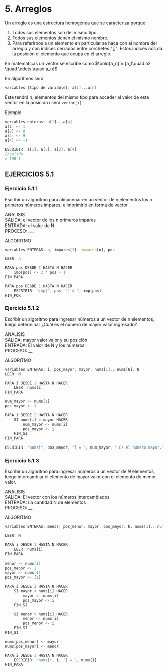 # 5. Arreglos

Un arreglo es una estructura homogénea
que se caracteriza porque

1. Todos sus elementos son del mismo tipo.
2. Todos sus elementos tienen el mismo nombre.
3. Para referirnos a un elemento en particular
se hace con el nombre del arreglo y con indices cerrados
entre corchetes "[]". Estos indices nos da la posición
el elemento que ocupa en el arreglo.

En matemáticas un vector se escribe como
$\bold{a_n} = [a_1\quad a2 \quad \cdots \quad a_n]$

En algoritmos será

```Javascript
variables {tipo de variable}: a[1]...a[n]
```

Este tendrá n, elementos del mismo tipo
para acceder al valor de este vector en la posición
$i$ será ```vector[i]```

Ejemplo

```Javascript
variables enteras: a[1]...a[4]
a[1] <- 1
a[2] <- 8
a[3] <- 9
a[4] <- -1

ESCRIBIR: a[1], a[3], a[2], a[4]
//salida
> 198-1
```

## EJERCICIOS 5.1

### Ejercicio 5.1.1

Escribir un algoritmo para almacenar en un
vector de n elementos los n primeros números impares.
e imprimirlo en forma de vector

ANÁLISIS  
SALIDA: el vector de los n primeros impares  
ENTRADA: el valor de N  
PROCESO: ___

ALGORITMO

```javascript
variables ENTERAS: n, impares[1]..impares[n], pos

LEER: n

PARA pos DESDE 1 HASTA N HACER 
    imp[pos] <- 2 * pos - 1
FIN_PARA

PARA pos DESDE 1 HASTA N HACER
    ESCRIBIR: "imp[", pos, "] = ", imp[pos]
FIN_POR
```

### Ejercicio 5.1.2

Escribir un algoritmo para ingresar números a un vector de n elementos, luego determinar ¿Cuál es el
número de mayor valor ingresado?

ANÁLISIS  
SALIDA: mayor valor valor y su posición  
ENTRADA: El valor de N y los números  
PROCESO: __

ALGORITMO

```Javascript
variables ENTERAS: i, pos_mayor, mayor, nums[1]...nums[N], N
LEER: N

PARA i DESDE 1 HASTA N HACER
    LEER: nums[i]
FIN_PARA

num_mayor <- nums[1]
pos_mayor <- 1

PARA i DESDE 2 HASTA N HACER
    SI nums[i] > mayor HACER
        num_mayor <- nums[i]
        pos_mayor <- i
    FIN_SI
FIN_PARA

ESCRIBIR: "nums[", pos_mayor, "] = ", num_mayor, " Es el número mayor."
```

### Ejercicio  5.1.3

Escribir un algoritmo para ingresar números a un
vector de $N$ elementos, luego intercambiar el elemento
de mayor valor con el elemento de menor valor.

ANÁLISIS  
SALIDA: El vector con los números intercambiados  
ENTRADA: La cantidad N de elementos  
PROCESO: __

ALGORITMO

```javascript
variables ENTERAS: menor, pos_menor, mayor, pos_mayor, N, nums[1]...nums[N], i

LEER: N

PARA i DESDE 1 HASTA N HACER
    LEER: nums[i]
FIN_PARA

menor <- nums[1]
pos_menor <- 1
mayor <- nums[1]
pos_mayor <- [1]

PARA i DESDE 2 HASTA N HACER
    SI mayor < nums[i] HACER
        mayor <- nums[i]
        pos_mayor <- i
    FIN_SI

    SI menor > nums[i] HACER
        menor <- nums[i]
        pos_menor <- i
    FIN_SI
FIN_SI

nums[pos_menor] <- mayor
nums[pos_mayor] <- menor

PARA i DESDE 1 HASTA N HACER
    ESCRIBIR: "nums[", i, "] = ", nums[i]
FIN_PARA
```

